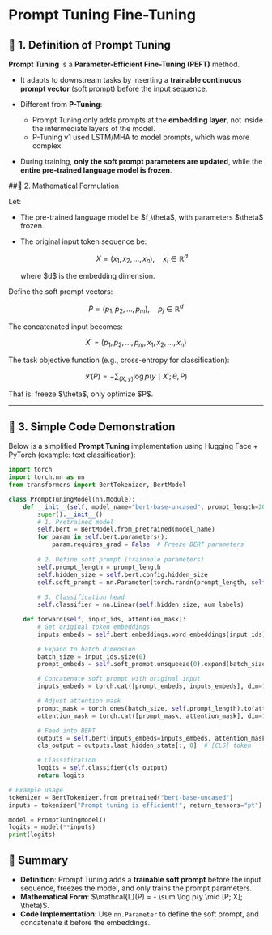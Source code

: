 

# Prompt Tuning Fine-Tuning

## 📖 1. Definition of Prompt Tuning

**Prompt Tuning** is a **Parameter-Efficient Fine-Tuning (PEFT)** method.

* It adapts to downstream tasks by inserting a **trainable continuous prompt vector** (soft prompt) before the input sequence.
* Different from **P-Tuning**:

  * Prompt Tuning only adds prompts at the **embedding layer**, not inside the intermediate layers of the model.
  * P-Tuning v1 used LSTM/MHA to model prompts, which was more complex.
* During training, **only the soft prompt parameters are updated**, while the **entire pre-trained language model is frozen**.



##📖 2. Mathematical Formulation

Let:

* The pre-trained language model be \$f\_\theta\$, with parameters \$\theta\$ frozen.
* The original input token sequence be:

  $$
  X = (x_1, x_2, \dots, x_n), \quad x_i \in \mathbb{R}^d
  $$

  where \$d\$ is the embedding dimension.

Define the soft prompt vectors:

$$
P = (p_1, p_2, \dots, p_m), \quad p_j \in \mathbb{R}^d
$$

The concatenated input becomes:

$$
X' = (p_1, p_2, \dots, p_m, x_1, x_2, \dots, x_n)
$$

The task objective function (e.g., cross-entropy for classification):

$$
\mathcal{L}(P) = - \sum_{(X, y)} \log p(y \mid X'; \theta, P)
$$

That is: freeze \$\theta\$, only optimize \$P\$.

---

## 📖 3. Simple Code Demonstration

Below is a simplified **Prompt Tuning** implementation using Hugging Face + PyTorch (example: text classification):

```python
import torch
import torch.nn as nn
from transformers import BertTokenizer, BertModel

class PromptTuningModel(nn.Module):
    def __init__(self, model_name="bert-base-uncased", prompt_length=20, num_labels=2):
        super().__init__()
        # 1. Pretrained model
        self.bert = BertModel.from_pretrained(model_name)
        for param in self.bert.parameters():
            param.requires_grad = False  # Freeze BERT parameters
        
        # 2. Define soft prompt (trainable parameters)
        self.prompt_length = prompt_length
        self.hidden_size = self.bert.config.hidden_size
        self.soft_prompt = nn.Parameter(torch.randn(prompt_length, self.hidden_size))
        
        # 3. Classification head
        self.classifier = nn.Linear(self.hidden_size, num_labels)

    def forward(self, input_ids, attention_mask):
        # Get original token embeddings
        inputs_embeds = self.bert.embeddings.word_embeddings(input_ids)

        # Expand to batch dimension
        batch_size = input_ids.size(0)
        prompt_embeds = self.soft_prompt.unsqueeze(0).expand(batch_size, -1, -1)

        # Concatenate soft prompt with original input
        inputs_embeds = torch.cat([prompt_embeds, inputs_embeds], dim=1)

        # Adjust attention mask
        prompt_mask = torch.ones(batch_size, self.prompt_length).to(attention_mask.device)
        attention_mask = torch.cat([prompt_mask, attention_mask], dim=1)

        # Feed into BERT
        outputs = self.bert(inputs_embeds=inputs_embeds, attention_mask=attention_mask)
        cls_output = outputs.last_hidden_state[:, 0]  # [CLS] token

        # Classification
        logits = self.classifier(cls_output)
        return logits

# Example usage
tokenizer = BertTokenizer.from_pretrained("bert-base-uncased")
inputs = tokenizer("Prompt tuning is efficient!", return_tensors="pt")

model = PromptTuningModel()
logits = model(**inputs)
print(logits)
```



## 📖 Summary

* **Definition**: Prompt Tuning adds a **trainable soft prompt** before the input sequence, freezes the model, and only trains the prompt parameters.
* **Mathematical Form**: \$\mathcal{L}(P) = - \sum \log p(y \mid \[P; X]; \theta)\$.
* **Code Implementation**: Use `nn.Parameter` to define the soft prompt, and concatenate it before the embeddings.


